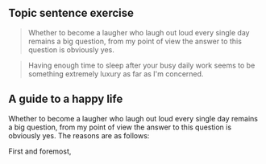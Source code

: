 ## Topic sentence exercise

> Whether to become a laugher who laugh out loud every single day remains a big question,
from my point of view the answer to this question is obviously yes.

> Having enough time to sleep after your busy daily work seems to be something extremely
luxury as far as I'm concerned. <!-- for the reason that most people cannot sleep well nowadays. -->

## A guide to a happy life

Whether to become a laugher who laugh out loud every single day remains a big question,
from my point of view the answer to this question is obviously yes. The reasons are as follows:

First and foremost, 



